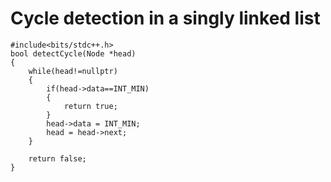 # Cycle detection in a singly linked list

~~~
#include<bits/stdc++.h>
bool detectCycle(Node *head)
{
	while(head!=nullptr)
    {
        if(head->data==INT_MIN)
        {
            return true;
        }
        head->data = INT_MIN;
        head = head->next;
    }

    return false;
}
~~~
